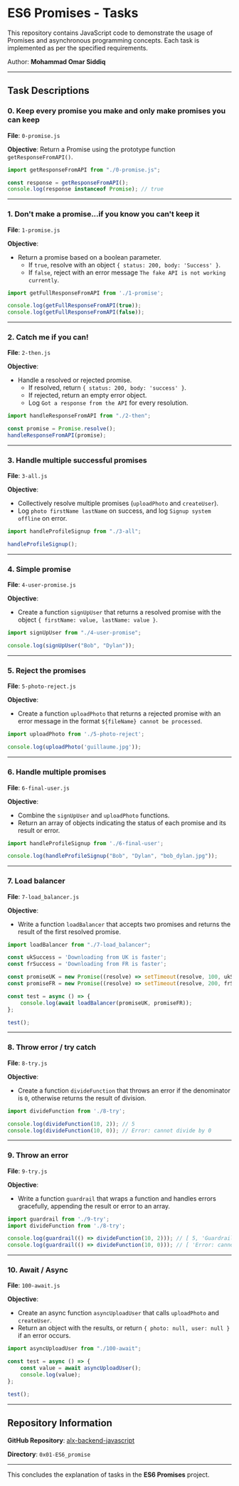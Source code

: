 # ES6 Promises - Tasks

This repository contains JavaScript code to demonstrate the usage of Promises and asynchronous programming concepts. Each task is implemented as per the specified requirements.

Author: **Mohammad Omar Siddiq**

---

## Task Descriptions

### 0. Keep every promise you make and only make promises you can keep
**File**: `0-promise.js`

**Objective**: Return a Promise using the prototype function `getResponseFromAPI()`.

```js
import getResponseFromAPI from "./0-promise.js";

const response = getResponseFromAPI();
console.log(response instanceof Promise); // true
```

---

### 1. Don't make a promise...if you know you can't keep it
**File**: `1-promise.js`

**Objective**: 
- Return a promise based on a boolean parameter. 
  - If `true`, resolve with an object `{ status: 200, body: 'Success' }`.
  - If `false`, reject with an error message `The fake API is not working currently`.

```js
import getFullResponseFromAPI from './1-promise';

console.log(getFullResponseFromAPI(true));
console.log(getFullResponseFromAPI(false));
```

---

### 2. Catch me if you can!
**File**: `2-then.js`

**Objective**: 
- Handle a resolved or rejected promise.
  - If resolved, return `{ status: 200, body: 'success' }`.
  - If rejected, return an empty error object.
  - Log `Got a response from the API` for every resolution.

```js
import handleResponseFromAPI from "./2-then";

const promise = Promise.resolve();
handleResponseFromAPI(promise);
```

---

### 3. Handle multiple successful promises
**File**: `3-all.js`

**Objective**: 
- Collectively resolve multiple promises (`uploadPhoto` and `createUser`).
- Log `photo firstName lastName` on success, and log `Signup system offline` on error.

```js
import handleProfileSignup from "./3-all";

handleProfileSignup();
```

---

### 4. Simple promise
**File**: `4-user-promise.js`

**Objective**: 
- Create a function `signUpUser` that returns a resolved promise with the object `{ firstName: value, lastName: value }`.

```js
import signUpUser from "./4-user-promise";

console.log(signUpUser("Bob", "Dylan"));
```

---

### 5. Reject the promises
**File**: `5-photo-reject.js`

**Objective**: 
- Create a function `uploadPhoto` that returns a rejected promise with an error message in the format `${fileName} cannot be processed`.

```js
import uploadPhoto from './5-photo-reject';

console.log(uploadPhoto('guillaume.jpg'));
```

---

### 6. Handle multiple promises
**File**: `6-final-user.js`

**Objective**: 
- Combine the `signUpUser` and `uploadPhoto` functions.
- Return an array of objects indicating the status of each promise and its result or error.

```js
import handleProfileSignup from './6-final-user';

console.log(handleProfileSignup("Bob", "Dylan", "bob_dylan.jpg"));
```

---

### 7. Load balancer
**File**: `7-load_balancer.js`

**Objective**: 
- Write a function `loadBalancer` that accepts two promises and returns the result of the first resolved promise.

```js
import loadBalancer from "./7-load_balancer";

const ukSuccess = 'Downloading from UK is faster';
const frSuccess = 'Downloading from FR is faster';

const promiseUK = new Promise((resolve) => setTimeout(resolve, 100, ukSuccess));
const promiseFR = new Promise((resolve) => setTimeout(resolve, 200, frSuccess));

const test = async () => {
    console.log(await loadBalancer(promiseUK, promiseFR));
};

test();
```

---

### 8. Throw error / try catch
**File**: `8-try.js`

**Objective**: 
- Create a function `divideFunction` that throws an error if the denominator is `0`, otherwise returns the result of division.

```js
import divideFunction from './8-try';

console.log(divideFunction(10, 2)); // 5
console.log(divideFunction(10, 0)); // Error: cannot divide by 0
```

---

### 9. Throw an error
**File**: `9-try.js`

**Objective**: 
- Write a function `guardrail` that wraps a function and handles errors gracefully, appending the result or error to an array.

```js
import guardrail from './9-try';
import divideFunction from './8-try';

console.log(guardrail(() => divideFunction(10, 2))); // [ 5, 'Guardrail was processed' ]
console.log(guardrail(() => divideFunction(10, 0))); // [ 'Error: cannot divide by 0', 'Guardrail was processed' ]
```

---

### 10. Await / Async
**File**: `100-await.js`

**Objective**: 
- Create an async function `asyncUploadUser` that calls `uploadPhoto` and `createUser`.
- Return an object with the results, or return `{ photo: null, user: null }` if an error occurs.

```js
import asyncUploadUser from "./100-await";

const test = async () => {
    const value = await asyncUploadUser();
    console.log(value);
};

test();
```

---

## Repository Information

**GitHub Repository**: [alx-backend-javascript](https://github.com/your-repo-link)

**Directory**: `0x01-ES6_promise`

--- 

This concludes the explanation of tasks in the **ES6 Promises** project.
